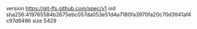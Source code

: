 version https://git-lfs.github.com/spec/v1
oid sha256:419765584b2675ebc057da053e51d4a7180fa3970fa20c70d3941af4c97d8486
size 5429
